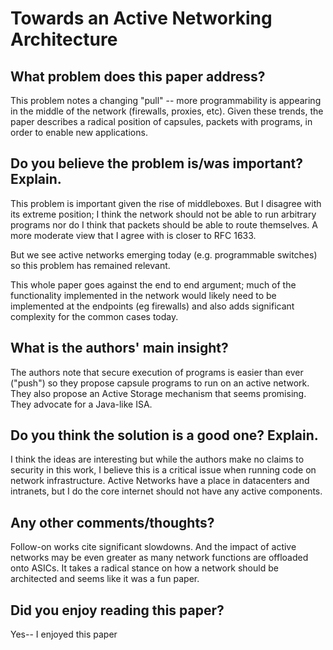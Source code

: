 # Towards an Active Networking Architecture

## What problem does this paper address?
 This problem notes a changing "pull" -- more programmability is appearing in the middle of the network (firewalls, proxies, etc). Given these trends, the paper describes a radical position of capsules, packets with programs, in order to enable new applications.

## Do you believe the problem is/was important? Explain.
 This problem is important given the rise of middleboxes. But I disagree with its extreme position; I think the network should not be able to run arbitrary programs nor do I think that packets should be able to route themselves. A more moderate view that I agree with is closer to RFC 1633.

But we see active networks emerging today (e.g. programmable switches) so this problem has remained relevant.

This whole paper goes against the end to end argument; much of the functionality implemented in the network would likely need to be implemented at the endpoints (eg firewalls) and also adds significant complexity for the common cases today.

## What is the authors' main insight?
 The authors note that secure execution of programs is easier than ever ("push") so they propose capsule programs to run on an active network. They also propose an Active Storage mechanism that seems promising. They advocate for a Java-like ISA.

## Do you think the solution is a good one? Explain.
 I think the ideas are interesting but while the authors make no claims to security in this work, I believe this is a critical issue when running code on network infrastructure. Active Networks have a place in datacenters and intranets, but I do the core internet should not have any active components.

## Any other comments/thoughts?
 Follow-on works cite significant slowdowns. And the impact of active networks may be even greater as many network functions are offloaded onto ASICs. It takes a radical stance on how a network should be architected and seems like it was a fun paper.

## Did you enjoy reading this paper?
 Yes-- I enjoyed this paper
